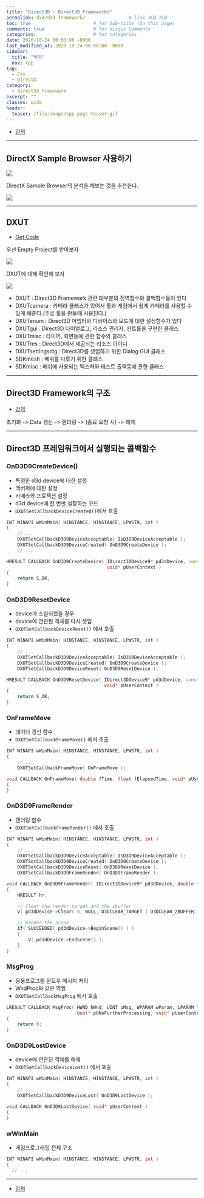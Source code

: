 ```yaml
---
title: "Direct3D : Direct3D Frameworkd"
permalink: dxd/d3d-framework/                # link 직접 지정
toc: true                       # for Sub-title (On this page)
comments: true                  # for disqus Comments
categories:                     # for categories
date: 2020-10-24 00:00:00 -0000
last_modified_at: 2020-10-24 00:00:00 -0000
sidebar:
  title: "목차"
  nav: cpp
tag:
  - C++
  - DirectX
category:
  - direct3d framework
excerpt: ""
classes: wide
header:
  teaser: /file/image/cpp-page-teaser.gif
---
```


* [강의](https://www.youtube.com/watch?v=H2rlAm8oC_Y&list=PLOKPEzlY4JKSZLgY_jH4danTYinRKIPz1&index=54)

---

## DirectX Sample Browser 사용하기

![](/file/image/dxd-d3d-framework-1.png)

DirectX Sample Browser의 분석을 해보는 것을 추천한다.

![](/file/image/dxd-d3d-framework-2.png)

---

## DXUT

* [Get Code](https://github.com/EasyCoding-7/Direct3DExample/tree/master/EmptyProject)

우선 Empty Project를 받아보자

![](/file/image/dxd-d3d-framework-3.png)

DXUT에 대해 확인해 보자

![](/file/image/dxd-d3d-framework-4.png)

* DXUT : Direct3D Framework 관련 대부분의 전역함수와 콜백함수들이 있다
* DXUTcamera : 카메라 클래스가 있어서 툴과 게임에서 쉽게 카메라를 사용할 수 있게 해준다.(주로 툴을 만들때 사용된다.)
* DXUTenum : Direct3D 어뎁터와 디바이스와 모드에 대한 설정함수가 있다
* DXUTgui : Direct3D 다이얼로그, 리소스 관리자, 컨트롤을 구현한 클래스
* DXUTmisc : 타이머, 화면등에 관한 함수와 클래스
* DXUTres : Direct3D에서 제공되는 리소스 아이디
* DXUTsettingsdlg : Direct3D를 셋업하기 위한 Dialog GUI 클래스
* SDKmesh : 메쉬를 다루기 위한 클래스
* SDKmisc : 메쉬에 사용되는 텍스쳐와 테스트 출력등에 관한 클래스

---

## Direct3D Framework의 구조

* [강의](https://www.youtube.com/watch?v=DnoyhQ6OhMY&list=PLOKPEzlY4JKSZLgY_jH4danTYinRKIPz1&index=55)

초기화 -> Data 갱신 -> 렌더링 -> (종료 요청 시) -> 해제

---

## Direct3D 프레임워크에서 실행되는 콜백함수

### OnD3D9CreateDevice()

  * 특정한 d3d device에 대한 설정
  * 백버퍼에 대한 설정
  * 카메라와 프로젝션 설정
  * d3d device에 한 번만 설정하는 코드
  * `DXUTSetCallbackDeviceCreated()`에서 호출

```cpp
INT WINAPI wWinMain( HINSTANCE, HINSTANCE, LPWSTR, int )
{
    // ...
    DXUTSetCallbackD3D9DeviceAcceptable( IsD3D9DeviceAcceptable );
    DXUTSetCallbackD3D9DeviceCreated( OnD3D9CreateDevice );
    // ...
```

```cpp
HRESULT CALLBACK OnD3D9CreateDevice( IDirect3DDevice9* pd3dDevice, const D3DSURFACE_DESC* pBackBufferSurfaceDesc,
                                     void* pUserContext )
{
    return S_OK;
}
```

### OnD3D9ResetDevice

  * device가 소실되었을 경우
  * device에 연관된 객체를 다시 셋업
  * `DXUTSetCallbackDeviceReset()` 에서 호출

```cpp
INT WINAPI wWinMain( HINSTANCE, HINSTANCE, LPWSTR, int )
{
    // ...
    DXUTSetCallbackD3D9DeviceAcceptable( IsD3D9DeviceAcceptable );
    DXUTSetCallbackD3D9DeviceCreated( OnD3D9CreateDevice );
    DXUTSetCallbackD3D9DeviceReset( OnD3D9ResetDevice );
```

```cpp
HRESULT CALLBACK OnD3D9ResetDevice( IDirect3DDevice9* pd3dDevice, const D3DSURFACE_DESC* pBackBufferSurfaceDesc,
                                    void* pUserContext )
{
    return S_OK;
}
```

### OnFrameMove

  * 데이터 갱신 함수
  * `DXUTSetCallbackFrameMove()` 에서 호출

```cpp
INT WINAPI wWinMain( HINSTANCE, HINSTANCE, LPWSTR, int )
{
    // ...
    DXUTSetCallbackFrameMove( OnFrameMove );
```

```cpp
void CALLBACK OnFrameMove( double fTime, float fElapsedTime, void* pUserContext )
{
}
```

### OnD3D9FrameRender

  * 렌더링 함수
  * `DXUTSetCallbackFrameRender()` 에서 호출

```cpp
INT WINAPI wWinMain( HINSTANCE, HINSTANCE, LPWSTR, int )
{
    // ...
    DXUTSetCallbackD3D9DeviceAcceptable( IsD3D9DeviceAcceptable );
    DXUTSetCallbackD3D9DeviceCreated( OnD3D9CreateDevice );
    DXUTSetCallbackD3D9DeviceReset( OnD3D9ResetDevice );
    DXUTSetCallbackD3D9FrameRender( OnD3D9FrameRender );
```

```cpp
void CALLBACK OnD3D9FrameRender( IDirect3DDevice9* pd3dDevice, double fTime, float fElapsedTime, void* pUserContext )
{
    HRESULT hr;

    // Clear the render target and the zbuffer 
    V( pd3dDevice->Clear( 0, NULL, D3DCLEAR_TARGET | D3DCLEAR_ZBUFFER, D3DCOLOR_ARGB( 0, 45, 50, 170 ), 1.0f, 0 ) );

    // Render the scene
    if( SUCCEEDED( pd3dDevice->BeginScene() ) )
    {
        V( pd3dDevice->EndScene() );
    }
}
```

### MsgProg

  * 응용프로그램 윈도우 메시지 처리
  * WndProc와 같은 역할
  * `DXUTSetCallbackMsgProg` 에서 호출

```cpp
LRESULT CALLBACK MsgProc( HWND hWnd, UINT uMsg, WPARAM wParam, LPARAM lParam,
                          bool* pbNoFurtherProcessing, void* pUserContext )
{
    return 0;
}
```

### OnD3D9LostDevice

  * device에 연관된 객체를 해제
  * `DXUTSetCallbackDeviceLost()` 에서 호출

```cpp
INT WINAPI wWinMain( HINSTANCE, HINSTANCE, LPWSTR, int )
{
    // ...
    DXUTSetCallbackD3D9DeviceLost( OnD3D9LostDevice );
```

```cpp
void CALLBACK OnD3D9LostDevice( void* pUserContext )
{
}
```

### wWinMain

  * 게임프로그래밍 전체 구조

```cpp
INT WINAPI wWinMain( HINSTANCE, HINSTANCE, LPWSTR, int )
{
  // ...
```

---

* [강의](https://www.youtube.com/watch?v=iIxwMVEHDpk&list=PLOKPEzlY4JKSZLgY_jH4danTYinRKIPz1&index=56)

